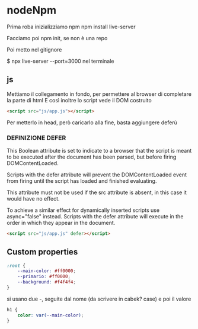 # nodeNpm

Prima roba inizializziamo npm
npm install live-server

Facciamo poi npm init, se non è una repo

Poi metto nel gitignore

$ npx live-server --port=3000 nel terminale

## js

Mettiamo il collegamento in fondo, per permettere al browser di completare la parte di html
E così inoltre lo script vede il DOM costruito

```html
<script src="js/app.js"></script>
```

Per metterlo in head, però caricarlo alla fine, basta aggiungere deferù

### DEFINIZIONE DEFER

This Boolean attribute is set to indicate to a browser that the script is meant to be executed after the document has been parsed, but before firing DOMContentLoaded.

Scripts with the defer attribute will prevent the DOMContentLoaded event from firing until the script has loaded and finished evaluating.

This attribute must not be used if the src attribute is absent, in this case it would have no effect.

To achieve a similar effect for dynamically inserted scripts use async="false" instead. Scripts with the defer attribute will execute in the order in which they appear in the document.


```html
<script src="js/app.js" defer></script>
```
## Custom properties

```css
:root {
    --main-color: #ff0000;
    --primario: #ff0000;
    --background: #f4f4f4;
}
```

si usano due -, seguite dal nome (da scrivere in cabek? case) e poi il valore

```css
h1 {
    color: var(--main-color);
}
```